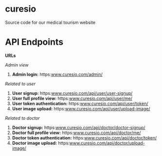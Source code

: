# curesio
Source code for our medical tourism website

# API Endpoints
**URLs**

*Admin view*
1. **Admin login:** https:www.curesio.com/admin/

*Related to user*
1. **User signup:** https:www.curesio.com/api/user/user-signup/
2. **User full profile view:** https:www.curesio.com/api/user/me/
3. **User token authentication:** https:www.curesio.com/api/user/token/
4. **User image upload:** https:www.curesio.com/api/user/upload-image/


*Related to doctor*
1. **Doctor signup:** https:www.curesio.com/api/doctor/doctor-signup/
2. **Doctor full profile view:** https:www.curesio.com/api/doctor/me/
3. **Doctor token authentication:** https:www.curesio.com/api/doctor/token/
4. **Doctor image upload:** https:www.curesio.com/api/doctor/upload-image/

